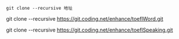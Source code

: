 ```
git clone --recursive 地址
```

git clone --recursive https://git.coding.net/enhance/toeflWord.git

git clone --recursive https://git.coding.net/enhance/toeflSpeaking.git
